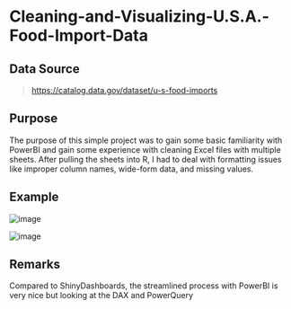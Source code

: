 # Cleaning-and-Visualizing-U.S.A.-Food-Import-Data

## Data Source
> https://catalog.data.gov/dataset/u-s-food-imports

## Purpose
The purpose of this simple project was to gain some basic familiarity with PowerBI and gain some experience with cleaning Excel files with multiple sheets. After pulling the sheets into R, I had to deal with formatting issues like improper column names, wide-form data, and missing values. 

## Example
![image](https://github.com/Polymershot/Cleaning-and-Visualizing-U.S.-Food-Import-Data/assets/69413289/79da1f6f-282a-4fee-bb7a-574140b76bc0)


![image](https://github.com/Polymershot/Cleaning-and-Visualizing-U.S.-Food-Import-Data/assets/69413289/b248769d-3548-4004-b7c7-331290270136)


## Remarks
Compared to ShinyDashboards, the streamlined process with PowerBI is very nice but looking at the DAX and PowerQuery
